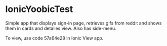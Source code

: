 # IonicYoobicTest

Simple app that displays sign-in page, retrieves gifs from reddit and shows them in cards and detailes view. Also has side-menu. 

To view, use code 57a64e28 in Ionic View app. 
